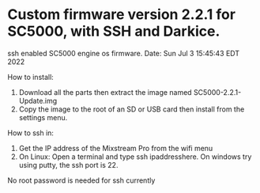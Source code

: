 # Custom firmware version 2.2.1 for SC5000, with SSH and Darkice.
ssh enabled SC5000 engine os firmware.
Date: Sun Jul  3 15:45:43 EDT 2022

How to install:
  1) Download all the parts then extract the image named SC5000-2.2.1-Update.img
  2) Copy the image to the root of an SD or USB card then install from the settings menu.

How to ssh in:
  1) Get the IP address of the Mixstream Pro from the wifi menu
  2) On Linux: Open a terminal and type ssh ipaddresshere. On windows try using putty, the ssh port is 22.

No root password is needed for ssh currently
